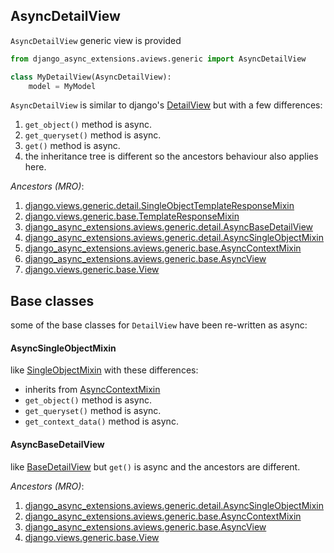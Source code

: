 ## AsyncDetailView

`AsyncDetailView` generic view is provided

```python
from django_async_extensions.aviews.generic import AsyncDetailView

class MyDetailView(AsyncDetailView):
    model = MyModel
```

`AsyncDetailView` is similar to django's [DetailView](https://docs.djangoproject.com/en/5.1/ref/class-based-views/generic-display/#detailview) but with a few differences:

1. `get_object()` method is async.
2. `get_queryset()` method is async.
3. `get()` method is async.
4. the inheritance tree is different so the ancestors behaviour also applies here.

*Ancestors (MRO)*:

1. [django.views.generic.detail.SingleObjectTemplateResponseMixin](https://docs.djangoproject.com/en/5.1/ref/class-based-views/mixins-single-object/#singleobjecttemplateresponsemixin)
2. [django.views.generic.base.TemplateResponseMixin](https://docs.djangoproject.com/en/5.1/ref/class-based-views/mixins-simple/#django.views.generic.base.TemplateResponseMixin)
3. [django_async_extensions.aviews.generic.detail.AsyncBaseDetailView](detail.md#asyncbasedetailview)
4. [django_async_extensions.aviews.generic.detail.AsyncSingleObjectMixin](detail.md#asyncsingleobjectmixin)
5. [django_async_extensions.aviews.generic.base.AsyncContextMixin](base.md#asynccontextmixin)
6. [django_async_extensions.aviews.generic.base.AsyncView](base.md#asyncview)
7. [django.views.generic.base.View](https://docs.djangoproject.com/en/5.1/ref/class-based-views/base/#django.views.generic.base.View)


## Base classes
some of the base classes for `DetailView` have been re-written as async:

#### AsyncSingleObjectMixin

like [SingleObjectMixin](https://docs.djangoproject.com/en/5.1/ref/class-based-views/mixins-single-object/#django.views.generic.detail.SingleObjectMixin)
with these differences:

* inherits from [AsyncContextMixin](base.md#asynccontextmixin)
* `get_object()` method is async.
* `get_queryset()` method is async.
* `get_context_data()` method is async.

#### AsyncBaseDetailView

like [BaseDetailView](https://docs.djangoproject.com/en/5.1/ref/class-based-views/generic-display/#django.views.generic.detail.BaseDetailView) but `get()` is async and the ancestors are different.

*Ancestors (MRO)*:

1. [django_async_extensions.aviews.generic.detail.AsyncSingleObjectMixin](detail.md#asyncsingleobjectmixin)
2. [django_async_extensions.aviews.generic.base.AsyncContextMixin](base.md#asynccontextmixin)
3. [django_async_extensions.aviews.generic.base.AsyncView](base.md#asyncview)
4. [django.views.generic.base.View](https://docs.djangoproject.com/en/5.1/ref/class-based-views/base/#django.views.generic.base.View)
